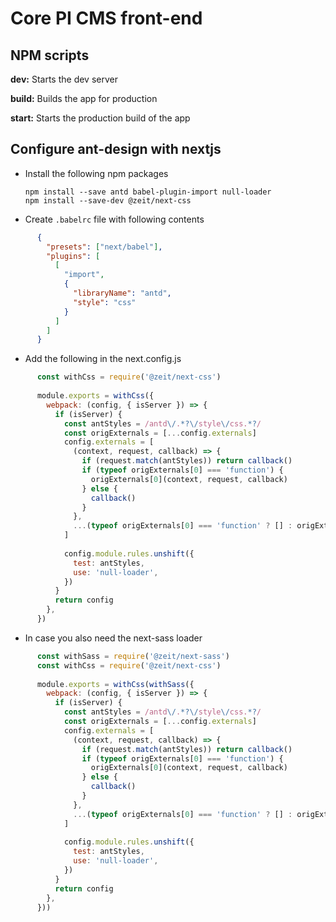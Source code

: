 # Core PI CMS front-end

## NPM scripts

**dev:** Starts the dev server

**build:** Builds the app for production

**start:** Starts the production build of the app

## Configure ant-design with nextjs
- Install the following npm packages
    
      npm install --save antd babel-plugin-import null-loader
      npm install --save-dev @zeit/next-css
    
- Create `.babelrc` file with following contents
```json
      {
        "presets": ["next/babel"],
        "plugins": [
          [
            "import",
            {
              "libraryName": "antd",
              "style": "css"
            }
          ]
        ]
      }
```

- Add the following in the next.config.js

```javascript
      const withCss = require('@zeit/next-css')
      
      module.exports = withCss({
        webpack: (config, { isServer }) => {
          if (isServer) {
            const antStyles = /antd\/.*?\/style\/css.*?/
            const origExternals = [...config.externals]
            config.externals = [
              (context, request, callback) => {
                if (request.match(antStyles)) return callback()
                if (typeof origExternals[0] === 'function') {
                  origExternals[0](context, request, callback)
                } else {
                  callback()
                }
              },
              ...(typeof origExternals[0] === 'function' ? [] : origExternals),
            ]
      
            config.module.rules.unshift({
              test: antStyles,
              use: 'null-loader',
            })
          }
          return config
        },
      })
```
   
- In case you also need the next-sass loader

```javascript
      const withSass = require('@zeit/next-sass')
      const withCss = require('@zeit/next-css')
      
      module.exports = withCss(withSass({
        webpack: (config, { isServer }) => {
          if (isServer) {
            const antStyles = /antd\/.*?\/style\/css.*?/
            const origExternals = [...config.externals]
            config.externals = [
              (context, request, callback) => {
                if (request.match(antStyles)) return callback()
                if (typeof origExternals[0] === 'function') {
                  origExternals[0](context, request, callback)
                } else {
                  callback()
                }
              },
              ...(typeof origExternals[0] === 'function' ? [] : origExternals),
            ]
      
            config.module.rules.unshift({
              test: antStyles,
              use: 'null-loader',
            })
          }
          return config
        },
      }))
```
